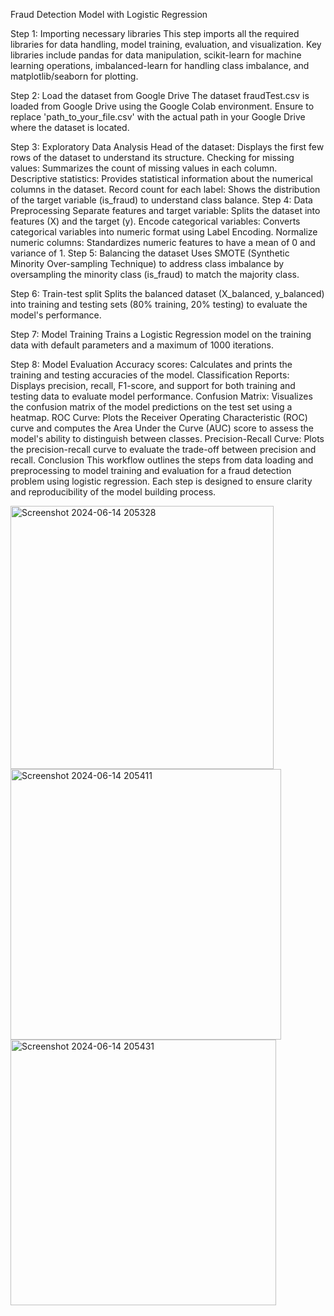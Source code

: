 Fraud Detection Model with Logistic Regression

Step 1: Importing necessary libraries
This step imports all the required libraries for data handling, model training, evaluation, and visualization. Key libraries include pandas for data manipulation, scikit-learn for machine learning operations, imbalanced-learn for handling class imbalance, and matplotlib/seaborn for plotting.

Step 2: Load the dataset from Google Drive
The dataset fraudTest.csv is loaded from Google Drive using the Google Colab environment. Ensure to replace 'path_to_your_file.csv' with the actual path in your Google Drive where the dataset is located.

Step 3: Exploratory Data Analysis
Head of the dataset: Displays the first few rows of the dataset to understand its structure.
Checking for missing values: Summarizes the count of missing values in each column.
Descriptive statistics: Provides statistical information about the numerical columns in the dataset.
Record count for each label: Shows the distribution of the target variable (is_fraud) to understand class balance.
Step 4: Data Preprocessing
Separate features and target variable: Splits the dataset into features (X) and the target (y).
Encode categorical variables: Converts categorical variables into numeric format using Label Encoding.
Normalize numeric columns: Standardizes numeric features to have a mean of 0 and variance of 1.
Step 5: Balancing the dataset
Uses SMOTE (Synthetic Minority Over-sampling Technique) to address class imbalance by oversampling the minority class (is_fraud) to match the majority class.

Step 6: Train-test split
Splits the balanced dataset (X_balanced, y_balanced) into training and testing sets (80% training, 20% testing) to evaluate the model's performance.

Step 7: Model Training
Trains a Logistic Regression model on the training data with default parameters and a maximum of 1000 iterations.

Step 8: Model Evaluation
Accuracy scores: Calculates and prints the training and testing accuracies of the model.
Classification Reports: Displays precision, recall, F1-score, and support for both training and testing data to evaluate model performance.
Confusion Matrix: Visualizes the confusion matrix of the model predictions on the test set using a heatmap.
ROC Curve: Plots the Receiver Operating Characteristic (ROC) curve and computes the Area Under the Curve (AUC) score to assess the model's ability to distinguish between classes.
Precision-Recall Curve: Plots the precision-recall curve to evaluate the trade-off between precision and recall.
Conclusion
This workflow outlines the steps from data loading and preprocessing to model training and evaluation for a fraud detection problem using logistic regression. Each step is designed to ensure clarity and reproducibility of the model building process.


<img width="421" alt="Screenshot 2024-06-14 205328" src="https://github.com/SalmanAhmed03/Encryptix-MachineLearning/assets/124187700/6b449b66-f101-4b2b-9c67-968be29d8eb1">

<img width="433" alt="Screenshot 2024-06-14 205411" src="https://github.com/SalmanAhmed03/Encryptix-MachineLearning/assets/124187700/bef56ccd-6105-4b33-a1dc-738676e4fa3b">

<img width="425" alt="Screenshot 2024-06-14 205431" src="https://github.com/SalmanAhmed03/Encryptix-MachineLearning/assets/124187700/30750a21-521f-472b-ac32-adb7a8016cbc">


